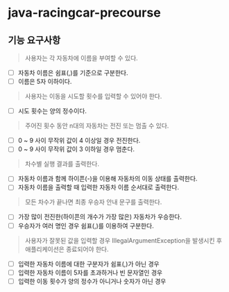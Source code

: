 # java-racingcar-precourse

## 기능 요구사항

> 사용자는 각 자동차에 이름을 부여할 수 있다.

- [ ] 자동차 이름은 쉼표(,)를 기준으로 구분한다.
- [ ] 이름은 5자 이하이다.

> 사용자는 이동을 시도할 횟수를 입력할 수 있어야 한다.

- [ ] 시도 횟수는 양의 정수이다.

> 주어진 횟수 동안 n대의 자동차는 전진 또는 멈출 수 있다.

- [ ] 0 ~ 9 사이 무작위 값이 4 이상일 경우 전진한다.
- [ ] 0 ~ 9 사이 무작위 값이 3 이하일 경우 멈춘다.

> 차수별 실행 결과를 출력한다.

- [ ] 자동차 이름과 함께 하이픈(-)을 이용해 자동차의 이동 상태를 출력한다.
- [ ] 자동차 이름을 출력할 때 입력한 자동차 이름 순서대로 출력한다.

> 모든 차수가 끝나면 최종 우승자 안내 문구를 출력한다.

- [ ] 가장 많이 전진한(하이픈의 개수가 가장 많은) 자동차가 우승한다.
- [ ] 우승자가 여러 명인 경우 쉼표(,)를 이용하여 구분한다.

> 사용자가 잘못된 값을 입력할 경우 IllegalArgumentException을 발생시킨 후 애플리케이션은 종료되어야 한다.

- [ ] 입력한 자동차 이름에 대한 구분자가 쉼표(,)가 아닌 경우
- [ ] 입력한 자동차 이름이 5자를 초과하거나 빈 문자열인 경우
- [ ] 입력한 이동 횟수가 양의 정수가 아니거나 숫자가 아닌 경우
